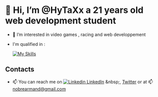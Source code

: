 # 👋 Hi, I’m @HyTaXx a 21 years old web development student #

- 👀 I’m interested in video games , racing and web developpement
- I'm qualified in :   
 
  [![My Skills](https://skills.thijs.gg/icons?i=js,html,css,php,py)](https://skills.thijs.gg)
## Contacts
- 📫 You can reach me on [![Linkedin](https://i.stack.imgur.com/gVE0j.png) LinkedIn](https://www.linkedin.com/](https://www.linkedin.com/in/armand-nobre-996057224/))
&nbsp;, [Twitter](https://twitter.com/hytaxxxx) or at 📫 nobrearmand@gmail.com


<!---
HyTaXx/HyTaXx is a ✨ special ✨ repository because its `README.md` (this file) appears on your GitHub profile.
You can click the Preview link to take a look at your changes.
--->
